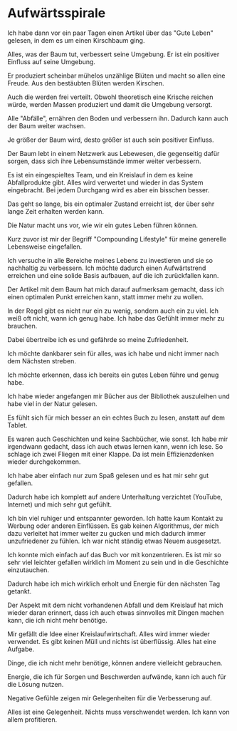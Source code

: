 # Aufwärtsspirale

Ich habe dann vor ein paar Tagen einen Artikel über das "Gute Leben" gelesen, in dem es um einen Kirschbaum ging.

Alles, was der Baum tut, verbessert seine Umgebung. Er ist ein positiver Einfluss auf seine Umgebung. 

Er produziert scheinbar mühelos unzählige Blüten und macht so allen eine Freude. Aus den bestäubten Blüten werden Kirschen.

Auch die werden frei verteilt. Obwohl theoretisch eine Krische reichen würde, werden Massen produziert und damit die Umgebung versorgt.

Alle "Abfälle", ernähren den Boden und verbessern ihn. Dadurch kann auch der Baum weiter wachsen.

Je größer der Baum wird, desto größer ist auch sein positiver Einfluss.

Der Baum lebt in einem Netzwerk aus Lebewesen, die gegenseitig dafür sorgen, dass sich ihre Lebensumstände immer weiter verbessern.

Es ist ein eingespieltes Team, und ein Kreislauf in dem es keine Abfallprodukte gibt. Alles wird verwertet und wieder in das System eingebracht. Bei jedem Durchgang wird es aber ein bisschen besser.

Das geht so lange, bis ein optimaler Zustand erreicht ist, der über sehr lange Zeit erhalten werden kann.

Die Natur macht uns vor, wie wir ein gutes Leben führen können.

Kurz zuvor ist mir der Begriff "Compounding Lifestyle" für meine generelle Lebensweise eingefallen.

Ich versuche in alle Bereiche meines Lebens zu investieren und sie so nachhaltig zu verbessern. Ich möchte dadurch einen Aufwärtstrend erreichen und eine solide Basis aufbauen, auf die ich zurückfallen kann.

Der Artikel mit dem Baum hat mich darauf aufmerksam gemacht, dass ich einen optimalen Punkt erreichen kann, statt immer mehr zu wollen. 

In der Regel gibt es nicht nur ein zu wenig, sondern auch ein zu viel. Ich weiß oft nicht, wann ich genug habe. Ich habe das Gefühlt immer mehr zu brauchen.

Dabei übertreibe ich es und gefährde so meine Zufriedenheit.

Ich möchte dankbarer sein für alles, was ich habe und nicht immer nach dem Nächsten streben.

Ich möchte erkennen, dass ich bereits ein gutes Leben führe und genug habe.

Ich habe wieder angefangen mir Bücher aus der Bibliothek auszuleihen und habe viel in der Natur gelesen.

Es fühlt sich für mich besser an ein echtes Buch zu lesen, anstatt auf dem Tablet.

Es waren auch Geschichten und keine Sachbücher, wie sonst. Ich habe mir irgendwann gedacht, dass ich auch etwas lernen kann, wenn ich lese. So schlage ich zwei Fliegen mit einer Klappe. Da ist mein Effizienzdenken wieder durchgekommen.

Ich habe aber einfach nur zum Spaß gelesen und es hat mir sehr gut gefallen.

Dadurch habe ich komplett auf andere Unterhaltung verzichtet (YouTube, Internet) und mich sehr gut gefühlt.

Ich bin viel ruhiger und entspannter geworden. Ich hatte kaum Kontakt zu Werbung oder anderen Einflüssen. Es gab keinen Algorithmus, der mich dazu verleitet hat immer weiter zu gucken und mich dadurch immer unzufriedener zu fühlen. Ich war nicht ständig etwas Neuem ausgesetzt. 

Ich konnte mich einfach auf das Buch vor mit konzentrieren. Es ist mir so sehr viel leichter gefallen wirklich im Moment zu sein und in die Geschichte einzutauchen.

Dadurch habe ich mich wirklich erholt und Energie für den nächsten Tag getankt.

Der Aspekt mit dem nicht vorhandenen Abfall und dem Kreislauf hat mich wieder daran erinnert, dass ich auch etwas sinnvolles mit Dingen machen kann, die ich nicht mehr benötige.

Mir gefällt die Idee einer Kreislaufwirtschaft. Alles wird immer wieder verwendet. Es gibt keinen Müll und nichts ist überflüssig. Alles hat eine Aufgabe.

Dinge, die ich nicht mehr benötige, können andere vielleicht gebrauchen.

Energie, die ich für Sorgen und Beschwerden aufwände, kann ich auch für die Lösung nutzen.

Negative Gefühle zeigen mir Gelegenheiten für die Verbesserung auf.

Alles ist eine Gelegenheit. Nichts muss verschwendet werden. Ich kann von allem profitieren.